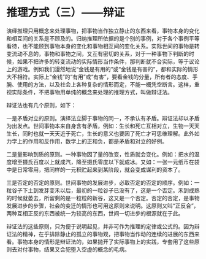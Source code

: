 # 推理方式（三）——辩证

演绎推理只用概念来处理事物，把事物当作独立静止的东西来看，事物本身的变化和相互间的关系是不顾及的。归纳推理所依据的是个别的事例，对于各个事例平等看待，也不能顾到事物本身的变化和事物相互间的变化关系。实际世间的事物是转变流动不息的，事物和事物之间，又互有密切的关系，对于一种事物下判断的时候，如果不把许多的转变流动的实际情形当作条件，那判断就不合实际，等于议论上的游戏。例如我们漫然地说“金钱是有用的”或“金钱是有害的”，都和实际的情形大不相符。实际上“金钱”的“有用”或“有害”，要看金钱的分量，所有者的态度、手腕、使用的方法，以及社会上各种复杂的情形而定，不能一概凭空断言。这样，重视实际条件，不把事物用单纯的概念来处理的推理方式，叫做辩证法。

辩证法也有几个原则，如下：

一是矛盾对立的原则。演绎法立脚于事物的同一，不承认有矛盾。辩证法却以矛盾为出发点。世间事物本来自身含有矛盾，例如：生长和死亡互相对立，生物一天天生长，同时也就一天天近于死亡，生长的意义也要因了死亡才可思维理解。此外如力学上的作用和反作用，数学上的正和负，都是矛盾和对立的好例。

二是量影响到质的原则。一种事物因了量的改变，性质就会变化。例如：把水的温度增至摄氏百度以上就成汽，降至摄氏零度以下就成冰。又如：一张一元纸币在袋中是日常零用，把同样的一元积贮起来到某阶段，就会变成谋利的资本了。

三是否定的否定的原则。世间事物的发展进步，必取否定的否定的顺序。例如：一粒谷子下土到发芽变禾以后，最初的一粒谷子已没有了，这是一个否定。禾到成熟的时候就萎去，所留剩的是一粒粒的新谷，这又是一个否定。否定的否定，是事物发展进步的步骤，社会的变迁的情形也可用这原则来说明。这原则又叫“正反合”，两种互相正反的东西被统一为较高的东西，世间一切进步的根源就在于此。

辩证法的这些原则，只为便于说明起见，并非可作为推理的定律或公式的。因为辩证法的精神，在乎排除静止的孤立的事物观，把事物当作动的连续的进展的东西来看。事物本身的情形是辩证法的，如果抛开了实际事物上的实践，专套用了这些原则去对付事物，结果又会犯堕入空虚的概念的毛病。